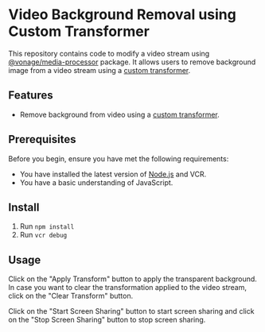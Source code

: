 # Video Background Removal using Custom Transformer

This repository contains code to modify a video stream using [@vonage/media-processor](https://www.npmjs.com/package/@vonage/media-processor) package.
It allows users to remove background image from a video stream using a [custom transformer](https://github.com/tensorflow/tfjs-models/blob/master/body-segmentation/README.md).

## Features

- Remove background from video using a [custom transformer](https://github.com/tensorflow/tfjs-models/blob/master/body-segmentation/README.md).

## Prerequisites

Before you begin, ensure you have met the following requirements:

- You have installed the latest version of [Node.js](https://nodejs.org/en/) and VCR.
- You have a basic understanding of JavaScript.

## Install

1. Run `npm install`
2. Run `vcr debug`

## Usage

Click on the "Apply Transform" button to apply the transparent background. In case you want to clear the transformation applied to the video stream, click on the "Clear Transform" button.

Click on the "Start Screen Sharing" button to start screen sharing and click on the "Stop Screen Sharing" button to stop screen sharing.